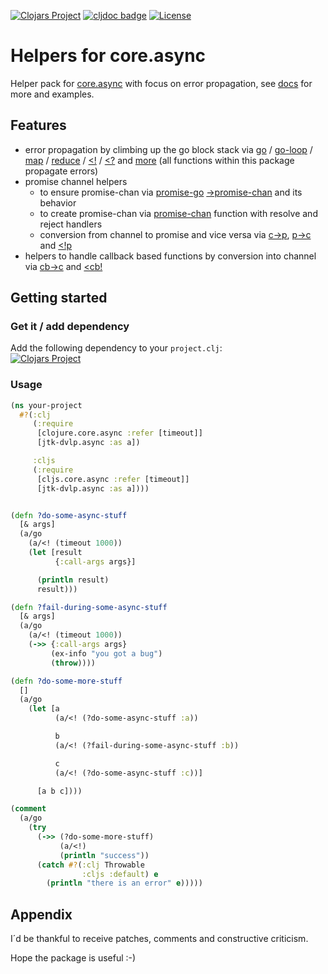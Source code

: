 [![Clojars Project](https://img.shields.io/clojars/v/jtk-dvlp/core.async-helpers.svg)](https://clojars.org/jtk-dvlp/core.async-helpers)
[![cljdoc badge](https://cljdoc.org/badge/jtk-dvlp/core.async-helpers)](https://cljdoc.org/d/jtk-dvlp/core.async-helpers/CURRENT)
[![License](https://img.shields.io/badge/License-EPL%202.0-red.svg)](https://opensource.org/licenses/EPL-2.0)

# Helpers for core.async

Helper pack for [core.async](https://github.com/clojure/core.async) with focus on error propagation, see [docs](https://cljdoc.org/d/jtk-dvlp/core.async-helpers/CURRENT) for more and examples.

## Features

  * error propagation by climbing up the go block stack via [go](https://cljdoc.org/d/jtk-dvlp/core.async-helpers/CURRENT/api/jtk-dvlp.async#go) / [go-loop](https://cljdoc.org/d/jtk-dvlp/core.async-helpers/CURRENT/api/jtk-dvlp.async#go-loop) / [map](https://cljdoc.org/d/jtk-dvlp/core.async-helpers/CURRENT/api/jtk-dvlp.async#map) / [reduce](https://cljdoc.org/d/jtk-dvlp/core.async-helpers/CURRENT/api/jtk-dvlp.async#reduce) / [<!](https://cljdoc.org/d/jtk-dvlp/core.async-helpers/CURRENT/api/jtk-dvlp.async#<!) / [<?](https://cljdoc.org/d/jtk-dvlp/core.async-helpers/CURRENT/api/jtk-dvlp.async#<?) and [more](https://cljdoc.org/d/jtk-dvlp/core.async-helpers/CURRENT/api/jtk-dvlp.async) (all functions within this package propagate errors)
  * promise channel helpers
    * to ensure promise-chan via [promise-go](https://cljdoc.org/d/jtk-dvlp/core.async-helpers/CURRENT/api/jtk-dvlp.async.interop.promise#promise-go) [->promise-chan](https://cljdoc.org/d/jtk-dvlp/core.async-helpers/CURRENT/api/jtk-dvlp.async.interop.promise#->promise-chan) and its behavior
    * to create promise-chan via [promise-chan](https://cljdoc.org/d/jtk-dvlp/core.async-helpers/CURRENT/api/jtk-dvlp.async.interop.promise#promise-chan) function with resolve and reject handlers
    * conversion from channel to promise and vice versa via [c->p](https://cljdoc.org/d/jtk-dvlp/core.async-helpers/CURRENT/api/jtk-dvlp.async.inertop.promise#c->p), [p->c](https://cljdoc.org/d/jtk-dvlp/core.async-helpers/CURRENT/api/jtk-dvlp.async.inertop.promise#p->c) and [<!p](https://cljdoc.org/d/jtk-dvlp/core.async-helpers/CURRENT/api/jtk-dvlp.async.interop.promise#<!p)
  * helpers to handle callback based functions by conversion into channel via [cb->c](https://cljdoc.org/d/jtk-dvlp/core.async-helpers/CURRENT/api/jtk-dvlp.async.interop.callback#cb->c) and [<cb!](https://cljdoc.org/d/jtk-dvlp/core.async-helpers/CURRENT/api/jtk-dvlp.async.interop.callback#<cb!)

## Getting started

### Get it / add dependency

Add the following dependency to your `project.clj`:<br>
[![Clojars Project](https://img.shields.io/clojars/v/jtk-dvlp/core.async-helpers.svg)](https://clojars.org/jtk-dvlp/core.async-helpers)

### Usage

```clojure
(ns your-project
  #?(:clj
     (:require
      [clojure.core.async :refer [timeout]]
      [jtk-dvlp.async :as a])

     :cljs
     (:require
      [cljs.core.async :refer [timeout]]
      [jtk-dvlp.async :as a])))


(defn ?do-some-async-stuff
  [& args]
  (a/go
    (a/<! (timeout 1000))
    (let [result
          {:call-args args}]

      (println result)
      result)))

(defn ?fail-during-some-async-stuff
  [& args]
  (a/go
    (a/<! (timeout 1000))
    (->> {:call-args args}
         (ex-info "you got a bug")
         (throw))))

(defn ?do-some-more-stuff
  []
  (a/go
    (let [a
          (a/<! (?do-some-async-stuff :a))

          b
          (a/<! (?fail-during-some-async-stuff :b))

          c
          (a/<! (?do-some-async-stuff :c))]

      [a b c])))

(comment
  (a/go
    (try
      (->> (?do-some-more-stuff)
           (a/<!)
           (println "success"))
      (catch #?(:clj Throwable
                :cljs :default) e
        (println "there is an error" e)))))
```


## Appendix

I´d be thankful to receive patches, comments and constructive criticism.

Hope the package is useful :-)
